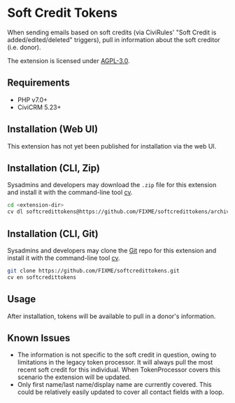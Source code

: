 # Soft Credit Tokens

When sending emails based on soft credits (via CiviRules' "Soft Credit is added/edited/deleted" triggers), pull in information about the soft creditor (i.e. donor).

The extension is licensed under [AGPL-3.0](LICENSE.txt).

## Requirements

* PHP v7.0+
* CiviCRM 5.23+

## Installation (Web UI)

This extension has not yet been published for installation via the web UI.

## Installation (CLI, Zip)

Sysadmins and developers may download the `.zip` file for this extension and
install it with the command-line tool [cv](https://github.com/civicrm/cv).

```bash
cd <extension-dir>
cv dl softcredittokens@https://github.com/FIXME/softcredittokens/archive/master.zip
```

## Installation (CLI, Git)

Sysadmins and developers may clone the [Git](https://en.wikipedia.org/wiki/Git) repo for this extension and
install it with the command-line tool [cv](https://github.com/civicrm/cv).

```bash
git clone https://github.com/FIXME/softcredittokens.git
cv en softcredittokens
```

## Usage

After installation, tokens will be available to pull in a donor's information.

## Known Issues

* The information is not specific to the soft credit in question, owing to limitations in the legacy token processor.  It will always pull the most recent soft credit for this individual.  When TokenProcessor covers this scenario the extension will be updated.
* Only first name/last name/display name are currently covered.  This could be relatively easily updated to cover all contact fields with a loop.
